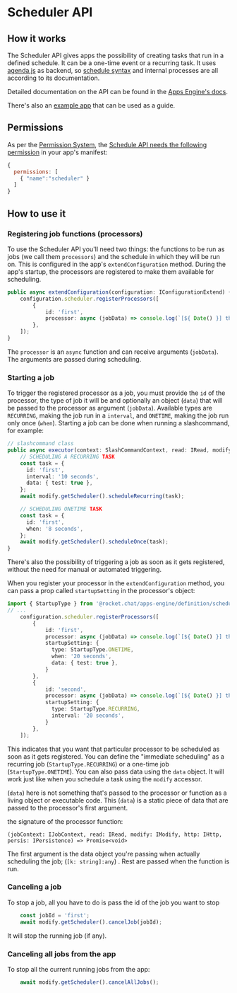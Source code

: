 # Scheduler API

## How it works

The Scheduler API gives apps the possibility of creating tasks that run in a defined schedule. It can be a one-time event or a recurring task. It uses [agenda.js](https://github.com/agenda/agenda) as backend, so [schedule syntax](https://github.com/agenda/human-interval) and internal processes are all according to its documentation.

Detailed documentation on the API can be found in the [Apps Engine's docs](https://rocketchat.github.io/Rocket.Chat.Apps-engine/modules/scheduler.html).

There's also an [example app](https://github.com/RocketChat/Apps.RocketChat.Tester/tree/scheduler) that can be used as a guide.

## Permissions

As per the [Permission System](https://docs.rocket.chat/apps-development/permission-system), the [Schedule API needs the following permission](https://docs.rocket.chat/apps-development/permission-system#register-and-maintain-scheduled-jobs) in your app's manifest:

```javascript
{
  permissions: [
    { "name":"scheduler" }
  ]
}
```

## How to use it

### Registering job functions (processors)

To use the Scheduler API you'll need two things: the functions to be run as jobs (we call them `processors`) and the schedule in which they will be run on. This is configured in the app's `extendConfiguration` method. During the app's startup, the processors are registered to make them available for scheduling.

```typescript
public async extendConfiguration(configuration: IConfigurationExtend) {
    configuration.scheduler.registerProcessors([
        {
            id: 'first',
            processor: async (jobData) => console.log(`[${ Date() }] this is a task`, jobData),
        },
    ]);
}
```

The `processor` is an `async` function and can receive arguments (`jobData`). The arguments are passed during scheduling.

### Starting a job

To trigger the registered processor as a job, you must provide the `id` of the processor, the type of job it will be and optionally an object (`data`) that will be passed to the processor as argument (`jobData`). Available types are `RECURRING`, making the job run in a `interval`, and `ONETIME`, making the job run only once (`when`). Starting a job can be done when running a slashcommand, for example:

```typescript
// slashcommand class
public async executor(context: SlashCommandContext, read: IRead, modify: IModify): Promise<void> {
    // SCHEDULING A RECURRING TASK
    const task = {
      id: 'first',
      interval: '10 seconds',
      data: { test: true },
    };
    await modify.getScheduler().scheduleRecurring(task);

    // SCHEDULING ONETIME TASK
    const task = {
      id: 'first',
      when: '8 seconds',
    };
    await modify.getScheduler().scheduleOnce(task);
}
```

There's also the possibility of triggering a job as soon as it gets registered, without the need for manual or automated triggering.

When you register your processor in the `extendConfiguration` method, you can pass a prop called `startupSetting` in the processor's object:

```typescript
import { StartupType } from '@rocket.chat/apps-engine/definition/scheduler';
// ...
    configuration.scheduler.registerProcessors([
        {
            id: 'first',
            processor: async (jobData) => console.log(`[${ Date() }] this is a task`, jobData),
            startupSetting: {
              type: StartupType.ONETIME,
              when: '20 seconds',
              data: { test: true },
            }
        },
        {
            id: 'second',
            processor: async (jobData) => console.log(`[${ Date() }] this is a task`, jobData),
            startupSetting: {
              type: StartupType.RECURRING,
              interval: '20 seconds',
            }
        },
    ]);
```

This indicates that you want that particular processor to be scheduled as soon as it gets registered. You can define the "immediate scheduling" as a recurring job (`StartupType.RECURRING`) or a one-time job (`StartupType.ONETIME`). You can also pass data using the `data` object. It will work just like when you schedule a task using the `modify` accessor.

(`data`) here is not something that's passed to the processor or function as a living object or executable code. This (`data`) is a static piece of data that are passed to the processor's first argument.

the signature of the processor function:

```
(jobContext: IJobContext, read: IRead, modify: IModify, http: IHttp, persis: IPersistence) => Promise<void>
```

The first argument is the data object you're passing when actually scheduling the job; (`[k: string]:any`) . Rest are passed when the function is run.

### Canceling a job

To stop a job, all you have to do is pass the id of the job you want to stop

```typescript
    const jobId = 'first';
    await modify.getScheduler().cancelJob(jobId);
```

It will stop the running job (if any).

### Canceling all jobs from the app

To stop all the current running jobs from the app:

```typescript
    await modify.getScheduler().cancelAllJobs();
```
